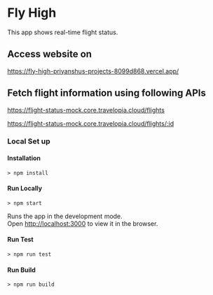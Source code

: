 # Fly High 

This app shows real-time flight status.

## Access website on

https://fly-high-priyanshus-projects-8099d868.vercel.app/

## Fetch flight information using following APIs

https://flight-status-mock.core.travelopia.cloud/flights

https://flight-status-mock.core.travelopia.cloud/flights/:id

### Local Set up

#### Installation 
    > npm install

#### Run Locally
    > npm start

Runs the app in the development mode.\
Open [http://localhost:3000](http://localhost:3000) to view it in the browser.

#### Run Test
    > npm run test

#### Run Build
    > npm run build
